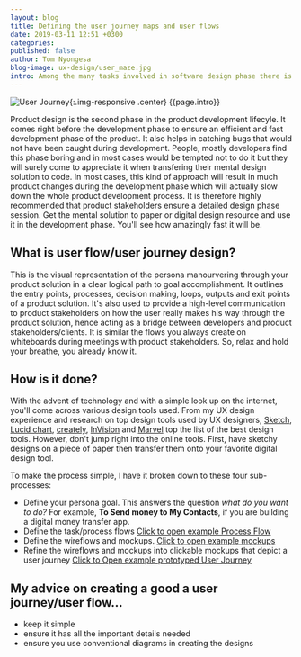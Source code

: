 ```yaml
---
layout: blog
title: Defining the user journey maps and user flows
date: 2019-03-11 12:51 +0300
categories: 
published: false
author: Tom Nyongesa
blog-image: ux-design/user_maze.jpg
intro: Among the many tasks involved in software design phase there is user journey/user flow design. This is the design that tends to answer how your product's user will achieve the core goal of using your product. In this piece, we will get to understand what this means, why it's important to do a user journey/flow design, how it's done and sampling of the best user flow design tools highly recommended by [UX](https://en.wikipedia.org/wiki/User_experience_design) designers. 
---
```


![User Journey](/assets/images/blog/{{page.blog-image}}){:.img-responsive .center}
{{page.intro}}

Product design is the second phase in the product development lifecyle. It comes right before the development phase to ensure an efficient and fast development phase of the product. It also helps in catching bugs that would not have been caught during development. People, mostly developers find this phase boring and in most cases would be tempted not to do it but they will surely come to appreciate it when transfering their mental design solution to code. In most cases, this kind of approach will result in much product changes during the development phase which will actually slow down the whole product development process. It is therefore highly recommended that product stakeholders ensure a detailed design phase session. Get the mental solution to paper or digital design resource and use it in the development phase. You'll see how amazingly fast it will be.

## What is user flow/user journey design?
This is the visual representation of the persona manourvering through your product solution in a clear logical path to goal accomplishment. It outlines the entry points, processes, decision making, loops, outputs and exit points of a product solution. It's also used to provide a high-level communication to product stakeholders on how the user really makes his way through the product solution, hence acting as a bridge between developers and product stakeholders/clients. It is similar the flows you always create on whiteboards during meetings with product stakeholders. So, relax and hold your breathe, you already know it. 

## How is it done?
With the advent of technology and with a simple look up on the internet, you'll come across various design tools used. From my UX design experience and research on top design tools used by UX designers, [Sketch](https://www.sketchapp.com/), [Lucid chart](lucidchart.com), [creately](https://creately.com), [InVision](https://www.invisionapp.com) and [Marvel](https://marvelapp.com) top the list of the best design tools. However, don't jump right into the online tools. First, have sketchy designs on a piece of paper then transfer them onto your favorite digital design tool. 

To make the process simple, I have it broken down to these four sub-processes:
- Define your persona goal. This answers the question *what do you want to do?* For example, __To Send money to My Contacts__, if you are building a digital money transfer app.
- Define the task/process flows
[Click to open example Process Flow](https://creately.com/diagram/jsygvf342/ox1sFyPRtaii457vVgE4rmW2zZg%3D)
- Define the wireflows and mockups.
[Click to open example mockups](https://creately.com/diagram/jt022eks1)
- Refine the wireflows and mockups into clickable mockups that depict a user journey
[Click to Open example prototyped User Journey](https://invis.io/QRQY84FPVGW)

## My advice on creating a good a user journey/user flow...
- keep it simple
- ensure it has all the important details needed
- ensure you use conventional diagrams in creating the designs
